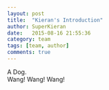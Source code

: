 ```yaml
---
layout: post
title:  "Kieran's Introduction"
author: SuperKieran
date:   2015-08-16 21:55:36
category: team
tags: [team, author]
comments: true
---
```


A Dog.  
Wang! Wang! Wang!